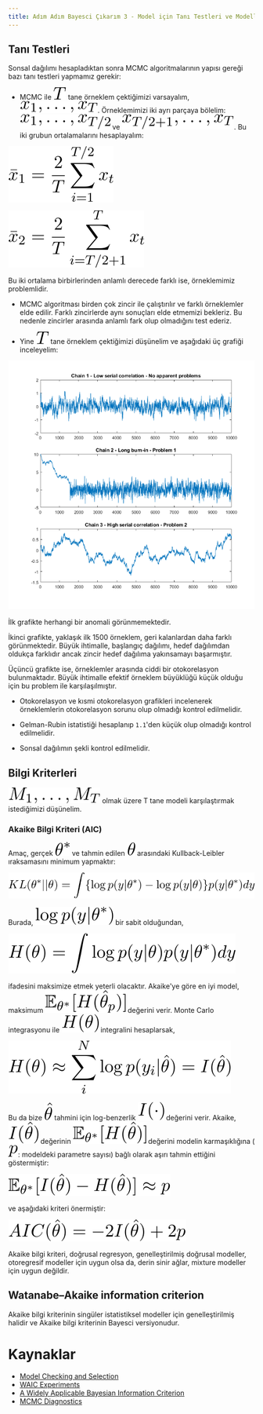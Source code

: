 ```yaml
---
title: Adım Adım Bayesci Çıkarım 3 - Model için Tanı Testleri ve Modellerin Karşılaştırılması
---
```


## Tanı Testleri

Sonsal dağılımı hesapladıktan sonra MCMC algoritmalarının yapısı gereği bazı tanı testleri yapmamız gerekir:

*  MCMC ile ![0618](imgs/06_18.svg) tane örneklem çektiğimizi varsayalım, ![0623](imgs/06_23.svg). Örneklemimizi iki ayrı parçaya bölelim: ![0619](imgs/06_19.svg) ve ![0620](imgs/06_20.svg). Bu iki grubun ortalamalarını hesaplayalım:

![0621](imgs/06_21.svg)

![0622](imgs/06_22.svg) 

Bu iki ortalama birbirlerinden anlamlı derecede farklı ise, örneklemimiz problemlidir.

* MCMC algoritması birden çok zincir ile çalıştırılır ve farklı örneklemler elde edilir. Farklı zincirlerde aynı sonuçları elde etmemizi bekleriz. Bu nedenle zincirler arasında anlamlı fark olup olmadığını test ederiz.

* Yine ![0618](imgs/06_18.svg) tane örneklem çektiğimizi düşünelim ve aşağıdaki üç grafiği inceleyelim:

![0624](imgs/06_24.png)

İlk grafikte herhangi bir anomali görünmemektedir. 

İkinci grafikte, yaklaşık ilk 1500 örneklem, geri kalanlardan daha farklı görünmektedir. Büyük ihtimalle, başlangıç dağılımı, hedef dağılımdan oldukça farklıdır ancak zincir hedef dağılıma yakınsamayı başarmıştır.

Üçüncü grafikte ise, örneklemler arasında ciddi bir otokorelasyon bulunmaktadır. Büyük ihtimalle efektif örneklem büyüklüğü küçük olduğu için bu problem ile karşılaşılmıştır.

* Otokorelasyon ve kısmi otokorelasyon grafikleri incelenerek örneklemlerin otokorelasyon sorunu olup olmadığı kontrol edilmelidir.

* Gelman-Rubin istatistiği hesaplanıp ```1.1```'den küçük olup olmadığı kontrol edilmelidir.

* Sonsal dağılımın şekli kontrol edilmelidir.

## Bilgi Kriterleri

![0601](imgs/06_01.svg) olmak üzere T tane modeli karşılaştırmak istediğimizi düşünelim.

### Akaike Bilgi Kriteri (AIC)

Amaç, gerçek ![0603](imgs/06_03.svg) ve tahmin edilen ![0602](imgs/06_02.svg) arasındaki Kullback-Leibler ıraksamasını minimum yapmaktır:

![0607](imgs/06_07.svg)

Burada, ![0608](imgs/06_08.svg) bir sabit olduğundan,

![0609](imgs/06_09.svg)

ifadesini maksimize etmek yeterli olacaktır. Akaike'ye göre en iyi model, maksimum ![0610](imgs/06_10.svg) değerini verir. Monte Carlo integrasyonu ile ![0611](imgs/06_11.svg) integralini hesaplarsak,

![0612](imgs/06_12.svg)

Bu da bize ![0604](imgs/06_04.svg) tahmini için log-benzerlik ![0613](imgs/06_13.svg) değerini verir. Akaike, ![0614](imgs/06_14.svg) değerinin ![0615](imgs/06_15.svg) değerini modelin karmaşıklığına (![0606](imgs/06_06.svg): modeldeki parametre sayısı) bağlı olarak aşırı tahmin ettiğini göstermiştir:

![0616](imgs/06_16.svg)

ve aşağıdaki kriteri önermiştir:

![0617](imgs/06_17.svg)

Akaike bilgi kriteri, doğrusal regresyon, genelleştirilmiş doğrusal modeller, otoregresif modeller için uygun olsa da, derin sinir ağlar, mixture modeller için uygun değildir.

## Watanabe–Akaike information criterion

Akaike bilgi kriterinin singüler istatistiksel modeller için genelleştirilmiş halidir ve Akaike bilgi kriterinin Bayesci versiyonudur. 

# Kaynaklar
* [Model Checking and Selection](https://hciweb.iwr.uni-heidelberg.de/sites/default/files/profiles/mkandemi/files/lecture6_0.pdf)
* [WAIC Experiments](http://watanabe-www.math.dis.titech.ac.jp/users/swatanab/dicwaic.html)
* [A Widely Applicable Bayesian Information Criterion](http://www.jmlr.org/papers/volume14/watanabe13a/watanabe13a.pdf)
* [MCMC Diagnostics](https://www.statlect.com/fundamentals-of-statistics/Markov-Chain-Monte-Carlo-diagnostics)